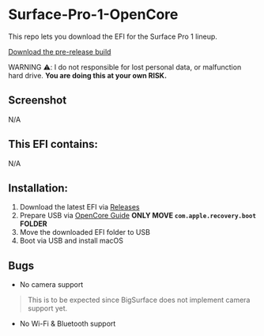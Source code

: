 # Surface-Pro-1-OpenCore

This repo lets you download the EFI for the Surface Pro 1 lineup.

[Download the pre-release build](https://github.com/PGBSean/Surface-Pro-1-OpenCore/releases/tag/20231202)

WARNING ⚠️: I  do not responsible for lost personal data, or malfunction hard drive. **You are doing this at your own RISK.**

## Screenshot
N/A

## This EFI contains:
N/A

## Installation:
1. Download the latest EFI via [Releases](https://github.com/PGBSean/Surface-Pro-1-OpenCore/releases/latest)
2. Prepare USB via [OpenCore Guide](https://dortania.github.io/OpenCore-Install-Guide/installer-guide/windows-install.html#making-the-installer) **ONLY MOVE `com.apple.recovery.boot` FOLDER**
3. Move the downloaded EFI folder to USB
4. Boot via USB and install macOS

## Bugs
+ No camera support
> This is to be expected since BigSurface does not implement camera support yet.

+ No Wi-Fi & Bluetooth support

